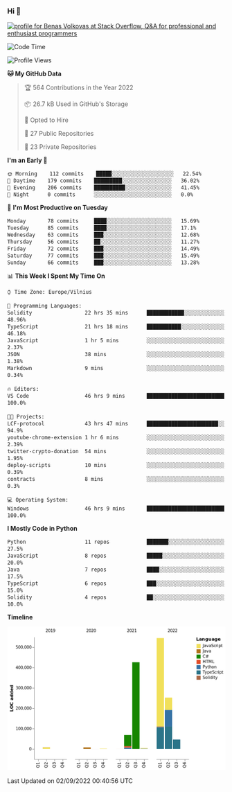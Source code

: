 ### Hi 👋
<a href="https://stackoverflow.com/users/14954249/benas-volkovas"><img src="https://stackoverflow.com/users/flair/14954249.png?theme=dark" width="208" height="58" alt="profile for Benas Volkovas at Stack Overflow, Q&amp;A for professional and enthusiast programmers" title="profile for Benas Volkovas at Stack Overflow, Q&amp;A for professional and enthusiast programmers"></a>

<!--START_SECTION:waka-->
![Code Time](http://img.shields.io/badge/Code%20Time-884%20hrs%2014%20mins-blue)

![Profile Views](http://img.shields.io/badge/Profile%20Views-25-blue)

**🐱 My GitHub Data** 

> 🏆 564 Contributions in the Year 2022
 > 
> 📦 26.7 kB Used in GitHub's Storage 
 > 
> 💼 Opted to Hire
 > 
> 📜 27 Public Repositories 
 > 
> 🔑 23 Private Repositories  
 > 
**I'm an Early 🐤** 

```text
🌞 Morning    112 commits    █████░░░░░░░░░░░░░░░░░░░░   22.54% 
🌆 Daytime    179 commits    █████████░░░░░░░░░░░░░░░░   36.02% 
🌃 Evening    206 commits    ██████████░░░░░░░░░░░░░░░   41.45% 
🌙 Night      0 commits      ░░░░░░░░░░░░░░░░░░░░░░░░░   0.0%

```
📅 **I'm Most Productive on Tuesday** 

```text
Monday       78 commits     ████░░░░░░░░░░░░░░░░░░░░░   15.69% 
Tuesday      85 commits     ████░░░░░░░░░░░░░░░░░░░░░   17.1% 
Wednesday    63 commits     ███░░░░░░░░░░░░░░░░░░░░░░   12.68% 
Thursday     56 commits     ██░░░░░░░░░░░░░░░░░░░░░░░   11.27% 
Friday       72 commits     ███░░░░░░░░░░░░░░░░░░░░░░   14.49% 
Saturday     77 commits     ███░░░░░░░░░░░░░░░░░░░░░░   15.49% 
Sunday       66 commits     ███░░░░░░░░░░░░░░░░░░░░░░   13.28%

```


📊 **This Week I Spent My Time On** 

```text
⌚︎ Time Zone: Europe/Vilnius

💬 Programming Languages: 
Solidity                 22 hrs 35 mins      ████████████░░░░░░░░░░░░░   48.96% 
TypeScript               21 hrs 18 mins      ███████████░░░░░░░░░░░░░░   46.18% 
JavaScript               1 hr 5 mins         ░░░░░░░░░░░░░░░░░░░░░░░░░   2.37% 
JSON                     38 mins             ░░░░░░░░░░░░░░░░░░░░░░░░░   1.38% 
Markdown                 9 mins              ░░░░░░░░░░░░░░░░░░░░░░░░░   0.34%

🔥 Editors: 
VS Code                  46 hrs 9 mins       █████████████████████████   100.0%

🐱‍💻 Projects: 
LCF-protocol             43 hrs 47 mins      ███████████████████████░░   94.9% 
youtube-chrome-extension 1 hr 6 mins         ░░░░░░░░░░░░░░░░░░░░░░░░░   2.39% 
twitter-crypto-donation  54 mins             ░░░░░░░░░░░░░░░░░░░░░░░░░   1.95% 
deploy-scripts           10 mins             ░░░░░░░░░░░░░░░░░░░░░░░░░   0.39% 
contracts                8 mins              ░░░░░░░░░░░░░░░░░░░░░░░░░   0.3%

💻 Operating System: 
Windows                  46 hrs 9 mins       █████████████████████████   100.0%

```

**I Mostly Code in Python** 

```text
Python                   11 repos            ███████░░░░░░░░░░░░░░░░░░   27.5% 
JavaScript               8 repos             █████░░░░░░░░░░░░░░░░░░░░   20.0% 
Java                     7 repos             ████░░░░░░░░░░░░░░░░░░░░░   17.5% 
TypeScript               6 repos             ███░░░░░░░░░░░░░░░░░░░░░░   15.0% 
Solidity                 4 repos             ██░░░░░░░░░░░░░░░░░░░░░░░   10.0%

```


**Timeline**

![Chart not found](https://raw.githubusercontent.com/BenasVolkovas/BenasVolkovas/main/charts/bar_graph.png) 


 Last Updated on 02/09/2022 00:40:56 UTC
<!--END_SECTION:waka-->
